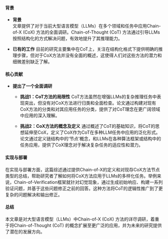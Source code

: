 #### 背景
- **背景**       
    文章提供了对于当前大型语言模型（LLMs）在多个领域和任务中应用Chain-of-X (CoX) 方法的全面调研。Chain-of-Thought (CoT) 方法通过引导LLMs按照结构化的方式解决问题，有效地提升了其推理能力。

- **已有的工作**
    目前的研究主要集中在CoT上，关注在结构化格式下提供明确的推理步骤，但对于CoX方法并没有全面的概述，这使得人们对这些方法的潜力和细微差别缺乏了解。

#### 核心贡献
- **提出了一个全面调研**
    - **挑战1：CoT方法的局限性**
        CoT方法虽然在增强LLMs的复杂推理任务中表现突出，但没有对CoX方法进行归类和全面检查。论文通过构建对现有CoX方法的分类和对其应用任务的分类，提供了对CoT理念在更广阔领域中应用的深入理解。

    - **挑战2：CoX方法的概念及定义**
        通过概述了CoT的基础知识，将CoT的思想延伸至CoX，定义了CoX作为CoT在多种LLM任务中应用的泛化形式。论文通过定义链结构中的‘节点’概念，和LLMs在各种算法框架或结构中的任务应用，提供了CoX理念对于解决复杂任务的适应性和潜力。
#### 实现与部署
在实现与部署方面，这篇综述通过提供Chain-of-X的定义和对现存CoX方法节点类型的总结，帮助研究者了解如何将CoX方法应用于LLMs的多样化任务。举例来说，Chain-of-Verification框架就针对幻觉现象，通过生成初始响应、构建一系列验证问题，并基于这些问题修正之前的回答。这种方法将CoT的逻辑性推广到了更复杂的问题解决和输出修正。

#### 总结
本文章是对大型语言模型（LLMs）中Chain-of-X (CoX) 方法的详尽调研，着重于将Chain-of-Thought (CoT) 的概念扩展至更广泛的应用，并为未来的研究提供了潜在的发展方向。